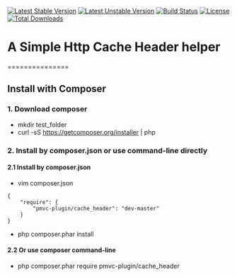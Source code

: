 [![Latest Stable Version](https://poser.pugx.org/pmvc-plugin/cache_header/v/stable)](https://packagist.org/packages/pmvc-plugin/cache_header) 
[![Latest Unstable Version](https://poser.pugx.org/pmvc-plugin/cache_header/v/unstable)](https://packagist.org/packages/pmvc-plugin/cache_header) 
[![Build Status](https://travis-ci.org/pmvc-plugin/cache_header.svg?branch=master)](https://travis-ci.org/pmvc-plugin/cache_header)
[![License](https://poser.pugx.org/pmvc-plugin/cache_header/license)](https://packagist.org/packages/pmvc-plugin/cache_header)
[![Total Downloads](https://poser.pugx.org/pmvc-plugin/cache_header/downloads)](https://packagist.org/packages/pmvc-plugin/cache_header) 

# A Simple Http Cache Header helper 
===============

## Install with Composer
### 1. Download composer
   * mkdir test_folder
   * curl -sS https://getcomposer.org/installer | php

### 2. Install by composer.json or use command-line directly
#### 2.1 Install by composer.json
   * vim composer.json
```
{
    "require": {
        "pmvc-plugin/cache_header": "dev-master"
    }
}
```
   * php composer.phar install

#### 2.2 Or use composer command-line
   * php composer.phar require pmvc-plugin/cache_header

